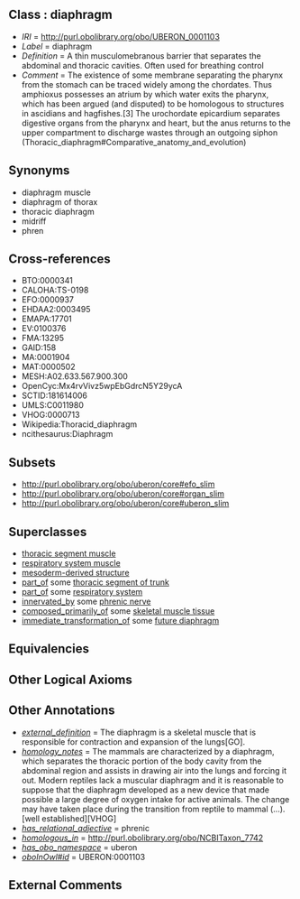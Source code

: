
## Class : diaphragm

 * *IRI* = http://purl.obolibrary.org/obo/UBERON_0001103
 * *Label* = diaphragm
 * *Definition* = A thin musculomebranous barrier that separates the abdominal and thoracic cavities. Often used for breathing control
 * *Comment* = The existence of some membrane separating the pharynx from the stomach can be traced widely among the chordates. Thus amphioxus possesses an atrium by which water exits the pharynx, which has been argued (and disputed) to be homologous to structures in ascidians and hagfishes.[3] The urochordate epicardium separates digestive organs from the pharynx and heart, but the anus returns to the upper compartment to discharge wastes through an outgoing siphon (Thoracic_diaphragm#Comparative_anatomy_and_evolution)

## Synonyms

 * diaphragm muscle
 * diaphragm of thorax
 * thoracic diaphragm
 * midriff
 * phren

## Cross-references

 * BTO:0000341
 * CALOHA:TS-0198
 * EFO:0000937
 * EHDAA2:0003495
 * EMAPA:17701
 * EV:0100376
 * FMA:13295
 * GAID:158
 * MA:0001904
 * MAT:0000502
 * MESH:A02.633.567.900.300
 * OpenCyc:Mx4rvVivz5wpEbGdrcN5Y29ycA
 * SCTID:181614006
 * UMLS:C0011980
 * VHOG:0000713
 * Wikipedia:Thoracid_diaphragm
 * ncithesaurus:Diaphragm

## Subsets

 * http://purl.obolibrary.org/obo/uberon/core#efo_slim
 * http://purl.obolibrary.org/obo/uberon/core#organ_slim
 * http://purl.obolibrary.org/obo/uberon/core#uberon_slim

## Superclasses

 * [thoracic segment muscle](../../UBERON/30/UBERON_0003830.md)
 * [respiratory system muscle](../../UBERON/31/UBERON_0003831.md)
 * [mesoderm-derived structure](../../UBERON/20/UBERON_0004120.md)
 * [part_of](../../BFO/50/BFO_0000050.md) some [thoracic segment of trunk](../../UBERON/15/UBERON_0000915.md)
 * [part_of](../../BFO/50/BFO_0000050.md) some [respiratory system](../../UBERON/04/UBERON_0001004.md)
 * [innervated_by](../../RO/05/RO_0002005.md) some [phrenic nerve](../../UBERON/84/UBERON_0001884.md)
 * [composed_primarily_of](../../UBREL/02/UBREL_0000002.md) some [skeletal muscle tissue](../../UBERON/34/UBERON_0001134.md)
 * [immediate_transformation_of](../../SIO/58/SIO_000658.md) some [future diaphragm](../../UBERON/84/UBERON_0010084.md)

## Equivalencies


## Other Logical Axioms


## Other Annotations

 * *[external_definition](../../UBPROP/01/UBPROP_0000001.md)* = The diaphragm is a skeletal muscle that is responsible for contraction and expansion of the lungs[GO].
 * *[homology_notes](../../UBPROP/03/UBPROP_0000003.md)* = The mammals are characterized by a diaphragm, which separates the thoracic portion of the body cavity from the abdominal region and assists in drawing air into the lungs and forcing it out. Modern reptiles lack a muscular diaphragm and it is reasonable to suppose that the diaphragm developed as a new device that made possible a large degree of oxygen intake for active animals. The change may have taken place during the transition from reptile to mammal (...).[well established][VHOG]
 * *[has_relational_adjective](../../UBPROP/07/UBPROP_0000007.md)* = phrenic
 * *[homologous_in](../../core#homologous/in/core#homologous_in.md)* = http://purl.obolibrary.org/obo/NCBITaxon_7742
 * *[has_obo_namespace](../../ce/oboInOwl#hasOBONamespace.md)* = uberon
 * *[oboInOwl#id](../../id/oboInOwl#id.md)* = UBERON:0001103

## External Comments

